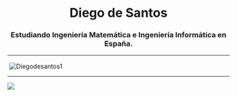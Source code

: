 <h1 align="center">Diego de Santos</h1>
<h3 align="center">Estudiando Ingeniería Matemática e Ingeniería Informática en España.</h3>

---

<p>&nbsp;<img align="center" src="https://github-readme-stats.vercel.app/api?username=Diegodesantos1&show_icons=true&theme=dark&locale=es" alt="Diegodesantos1" /></p>

---


![](https://github-readme-stats.vercel.app/api/top-langs/?username=jmedina28&layout=compact&show_icons=true&&title_color=FFFFFF&text_color=FFFFFF&bg_color=131313&border_radius=8px&border_color=FFFFFF&icon_color=5865F2&card_width=445px)
